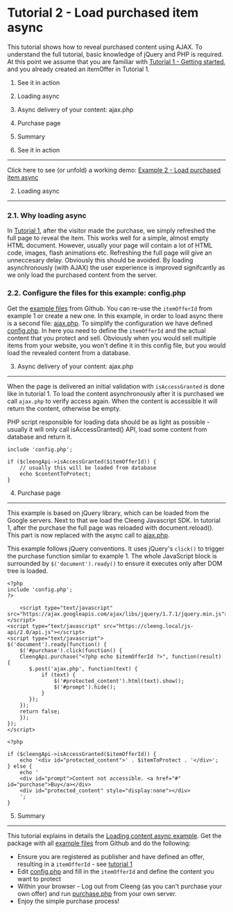 Tutorial 2 - Load purchased item async
==================================================

This tutorial shows how to reveal purchased content using AJAX. To understand the full tutorial, basic knowledge of
jQuery and PHP is required. At this point we assume that you are familiar with [Tutorial 1 - Getting started](../Tutorials/01_Getting_started_with_Cleeng), and you already created an itemOffer in Tutorial 1. 

1. See it in action
2. Loading async
3. Async delivery of your content: ajax.php
4. Purchase page
5. Summary


1. See it in action
-------------------

Click here to see (or unfold) a working demo: [Example 2 - Load purchased item async](../example/02/purchase.php)


2. Loading async
----------------

### 2.1. Why loading async
In [Tutorial 1](../Tutorials/01_Getting_started_with_Cleeng), after the visitor made the purchase, we simply refreshed the full page to reveal the item. This works well for a simple, almost empty HTML document. However, usually your page will contain a lot of HTML code, images, flash animations etc. Refreshing the full page will give an unneccesary delay. Obviously this should be avoided. By loading asynchronously (with AJAX) the user experience is improved signifcantly as we only load the purchased content from the server.

### 2.2. Configure the files for this example: config.php
Get the [example files](https://github.com/Cleeng/cleeng-api-tutorials/zipball/master) from Github. You can re-use the `itemOfferId` from example 1 or create a new one. In this example, in order to load async there is a second file: [ajax.php](https://github.com/Cleeng/cleeng-api-tutorials/blob/master/02_Loading_content_async/ajax.php). To simplify the configuration we have defined [config.php](https://github.com/Cleeng/cleeng-api-tutorials/blob/master/02_Loading_content_async/config.php). In here you need to define the `itemOfferId` and the actual content that you protect and sell. Obviously when you would sell multiple items from your website, you won't define it in this config file, but you would load the revealed content from a database.


3. Async delivery of your content: ajax.php
-------------------------------------------
When the page is delivered an initial validation with `isAccessGranted` is done like in tutorial 1.  To load the content asynchronously after it is purchased we call `ajax.php` to verify access again. When the content is accessible it will return the content, otherwise be empty.

PHP script responsible for loading data should be as light as possible - usually it will only call isAccessGranted() API,
load some content from database and return it. 


	include 'config.php';

	if ($cleengApi->isAccessGranted($itemOfferId)) {
    	// usually this will be loaded from database
    	echo $contentToProtect;
	} 


4. Purchase page
----------------

This example is based on jQuery library, which can be loaded from the Google servers. Next to that we load the Cleeng Javascript SDK. In tutorial 1, after the purchase the full page was reloaded with document.reload(). This part is now replaced with the async call to [ajax.php](https://github.com/Cleeng/cleeng-api-tutorials/blob/master/02_Loading_content_async/ajax.php).

This example follows jQuery conventions. It uses jQuery's `click()` to trigger the purchase function similar to example 1. The whole JavaScript block is surrounded by `$('document').ready()` to ensure it executes only after DOM tree is loaded.

  	<?php
	include 'config.php';
	?>
    
        <script type="text/javascript" src="https://ajax.googleapis.com/ajax/libs/jquery/1.7.1/jquery.min.js"></script>
	<script type="text/javascript" src="https://cleeng.local/js-api/2.0/api.js"></script>
	<script type="text/javascript">
	$('document').ready(function() {
   		$('#purchase').click(function() {
       	CleengApi.purchase("<?php echo $itemOfferId ?>", function(result) {
           $.post('ajax.php', function(text) {
               if (text) {
                   $('#protected_content').html(text).show();
                   $('#prompt').hide();
               }
           });
       	});
       	return false;
   		});
	});
	</script>
	
	<?php

	if ($cleengApi->isAccessGranted($itemOfferId)) {
   		echo '<div id="protected_content">' . $itemToProtect . '</div>';
	} else {
  		echo '
   		<div id="prompt">Content not accessible. <a href="#" id="purchase">Buy</a></div>
   		<div id="protected_content" style="display:none"></div>
   		';
	}

5. Summary
----------

This tutorial explains in details the [Loading content async example](../example/02/purchase.php).
Get the package with all [example files](https://github.com/Cleeng/cleeng-api-tutorials/zipball/master) from Github and do the following:

* Ensure you are registered as publisher and have defined an offer, resulting in a `itemOfferId` - see [tutorial 1](../Tutorials/01_Getting_started_with_Cleeng)
* Edit [config.php](https://github.com/Cleeng/cleeng-api-tutorials/blob/master/02_Loading_content_async/config.php) and fill in the `itemOfferId` and define the content you want to protect
* Within your browser - Log out from Cleeng (as you can't purchase your own offer) and run [purchase.php](https://github.com/Cleeng/cleeng-api-tutorials/blob/master/02_Loading_content_async/purchase.php) from your own server. 
* Enjoy the simple purchase process!